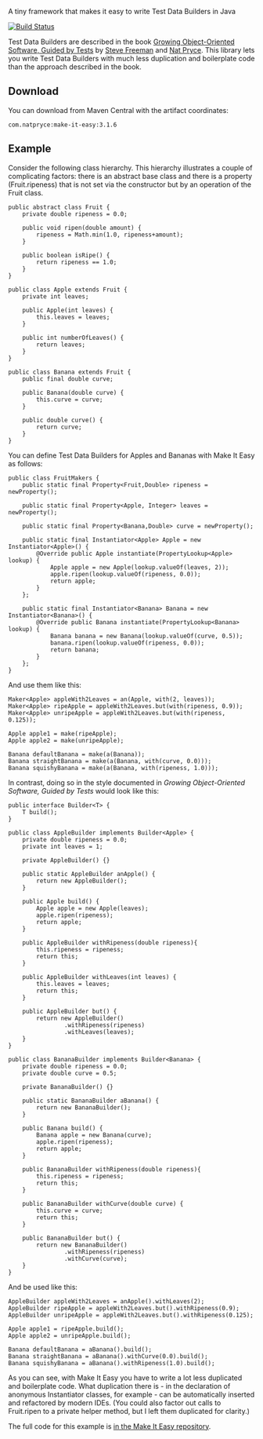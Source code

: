 A tiny framework that makes it easy to write Test Data Builders in Java

[![Build Status](https://travis-ci.org/npryce/make-it-easy.svg?branch=master)](https://travis-ci.org/npryce/make-it-easy)

Test Data Builders are described in the book [Growing Object-Oriented Software, Guided by Tests](http://www.growing-object-oriented-software.com) by [Steve Freeman](http://www.m3p.co.uk) and [Nat Pryce](http://www.natpryce.com).  This library lets you write Test Data Builders with much less duplication and boilerplate code than the approach described in the book.

## Download ##

You can download from Maven Central with the artifact coordinates:

    com.natpryce:make-it-easy:3.1.6

## Example ##

Consider the following class hierarchy. This hierarchy illustrates a couple of complicating factors: there is an abstract base class and there is a property (Fruit.ripeness) that is not set via the constructor but by an operation of the Fruit class.


```
public abstract class Fruit {
    private double ripeness = 0.0;

    public void ripen(double amount) {
        ripeness = Math.min(1.0, ripeness+amount);
    }

    public boolean isRipe() {
        return ripeness == 1.0;
    }
}

public class Apple extends Fruit {
    private int leaves;

    public Apple(int leaves) {
        this.leaves = leaves;
    }

    public int numberOfLeaves() {
        return leaves;
    }
}

public class Banana extends Fruit {
    public final double curve;

    public Banana(double curve) {
        this.curve = curve;
    }

    public double curve() {
        return curve;
    }
}
```

You can define Test Data Builders for Apples and Bananas with Make It Easy as follows:

```
public class FruitMakers {
    public static final Property<Fruit,Double> ripeness = newProperty();

    public static final Property<Apple, Integer> leaves = newProperty();

    public static final Property<Banana,Double> curve = newProperty();

    public static final Instantiator<Apple> Apple = new Instantiator<Apple>() {
        @Override public Apple instantiate(PropertyLookup<Apple> lookup) {
            Apple apple = new Apple(lookup.valueOf(leaves, 2));
            apple.ripen(lookup.valueOf(ripeness, 0.0));
            return apple;
        }
    };

    public static final Instantiator<Banana> Banana = new Instantiator<Banana>() {
        @Override public Banana instantiate(PropertyLookup<Banana> lookup) {
            Banana banana = new Banana(lookup.valueOf(curve, 0.5));
            banana.ripen(lookup.valueOf(ripeness, 0.0));
            return banana;
        }
    };
}
```

And use them like this:

```
Maker<Apple> appleWith2Leaves = an(Apple, with(2, leaves));
Maker<Apple> ripeApple = appleWith2Leaves.but(with(ripeness, 0.9));
Maker<Apple> unripeApple = appleWith2Leaves.but(with(ripeness, 0.125));
        
Apple apple1 = make(ripeApple);
Apple apple2 = make(unripeApple);
        
Banana defaultBanana = make(a(Banana));
Banana straightBanana = make(a(Banana, with(curve, 0.0)));
Banana squishyBanana = make(a(Banana, with(ripeness, 1.0)));
```

In contrast, doing so in the style documented in _Growing Object-Oriented Software, Guided by Tests_ would look like this:

```
public interface Builder<T> {
    T build();
}

public class AppleBuilder implements Builder<Apple> {
    private double ripeness = 0.0;
    private int leaves = 1;

    private AppleBuilder() {}

    public static AppleBuilder anApple() {
        return new AppleBuilder();
    }

    public Apple build() {
        Apple apple = new Apple(leaves);
        apple.ripen(ripeness);
        return apple;
    }

    public AppleBuilder withRipeness(double ripeness){
        this.ripeness = ripeness;
        return this;
    }

    public AppleBuilder withLeaves(int leaves) {
        this.leaves = leaves;
        return this;
    }

    public AppleBuilder but() {
        return new AppleBuilder()
                .withRipeness(ripeness)
                .withLeaves(leaves);
    }
}

public class BananaBuilder implements Builder<Banana> {
    private double ripeness = 0.0;
    private double curve = 0.5;

    private BananaBuilder() {}

    public static BananaBuilder aBanana() {
        return new BananaBuilder();
    }

    public Banana build() {
        Banana apple = new Banana(curve);
        apple.ripen(ripeness);
        return apple;
    }

    public BananaBuilder withRipeness(double ripeness){
        this.ripeness = ripeness;
        return this;
    }

    public BananaBuilder withCurve(double curve) {
        this.curve = curve;
        return this;
    }
    
    public BananaBuilder but() {
        return new BananaBuilder()
                .withRipeness(ripeness)
                .withCurve(curve);
    }
}
```

And be used like this:

```
AppleBuilder appleWith2Leaves = anApple().withLeaves(2);
AppleBuilder ripeApple = appleWith2Leaves.but().withRipeness(0.9);
AppleBuilder unripeApple = appleWith2Leaves.but().withRipeness(0.125);
        
Apple apple1 = ripeApple.build();
Apple apple2 = unripeApple.build();

Banana defaultBanana = aBanana().build();
Banana straightBanana = aBanana().withCurve(0.0).build();
Banana squishyBanana = aBanana().withRipeness(1.0).build();
```

As you can see, with Make It Easy you have to write a lot less duplicated and boilerplate code.  What duplication there is - in the declaration of anonymous Instantiator classes, for example - can be automatically inserted and refactored by modern IDEs.  (You could also factor out calls to Fruit.ripen to a private helper method, but I left them duplicated for clarity.)

The full code for this example is [in the Make It Easy repository](src/test/java/example/fruit).
